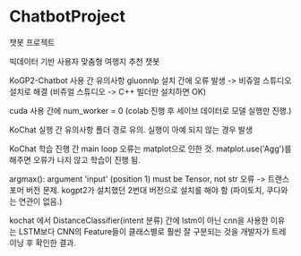 # ChatbotProject
챗봇 프로젝트

빅데이터 기반 사용자 맞춤형 여행지 추천 챗봇 


KoGP2-Chatbot 사용 간 유의사항
gluonnlp 설치 간에 오류 발생 -> 비쥬얼 스튜디오 설치로 해결
(비쥬얼 스튜디오 -> C++  빌더만 설치하면 OK)

cuda 사용 간에 num_worker = 0 (colab 진행 후 세이브 데이터로 모델 실행만 진행.)

KoChat 실행 간 유의사항
폴더 경로 유의. 실행이 아예 되지 않는 경우 발생


KoChat 학습 진행 간 main loop 오류는 matplot으로 인한 것.
matplot.use('Agg')를 해주면 오류가 나지 않고 학습이 진행 됨.



argmax(): argument 'input' (position 1) must be Tensor, not str 오류
-> 트랜스포머 버전 문제. kogpt2가 설치했던 2번대 버전으로 설치를 해야 함 (파이토치, 쿠다와는 연관이 없음.)


kochat 에서 DistanceClassifier(intent 분류) 간에 lstm이 아닌 cnn을 사용한 이유는 LSTM보다 CNN의 Feature들이 클래스별로 훨씬 잘 구분되는 것을 개발자가 트레이닝 후 확인한 결과.
